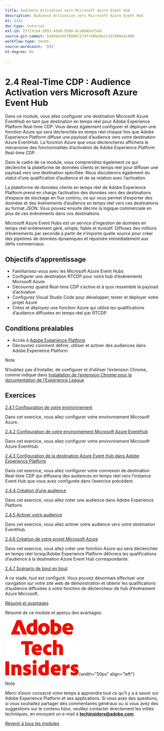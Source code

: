 ```yaml
---
title: Audience Activation vers Microsoft Azure Event Hub
description: Audience Activation vers Microsoft Azure Event Hub
kt: 5342
doc-type: tutorial
exl-id: 23713cb4-2055-43e8-9380-0ca8845a75e8
source-git-commit: bd46be455f88007174f7e6be9a1ce5f508edc09b
workflow-type: tm+mt
source-wordcount: '551'
ht-degree: 0%

---
```


# 2.4 Real-Time CDP : Audience Activation vers Microsoft Azure Event Hub

Dans ce module, vous allez configurer une destination Microsoft Azure EventHub en tant que destination en temps réel pour Adobe Experience Platform Real-time CDP. Vous devez également configurer et déployer une fonction Azure qui sera déclenchée en temps réel chaque fois que Adobe Experience Platform diffuse une payload d’audience vers votre destination Azure EventHub. La fonction Azure que vous déclencherez affichera le mécanisme des fonctionnalités d’activation de Adobe Experience Platform Real-time CDP.

Dans le cadre de ce module, vous comprendrez également ce qui déclenche la plateforme de données clients en temps réel pour diffuser une payload vers une destination spécifiée. Nous discuterons également du statut d’une qualification d’audience et de sa relation avec l’activation.

La plateforme de données clients en temps réel de Adobe Experience Platform prend en charge l’activation des données vers des destinations d’espace de stockage en flux continu, ce qui vous permet d’exporter des données et des événements d’audience en temps réel vers ces destinations au format JSON. Vous pouvez ensuite décrire la logique commerciale en plus de ces événements dans vos destinations

Microsoft Azure Event Hubs est un service d’ingestion de données en temps réel entièrement géré, simple, fiable et évolutif. Diffusez des millions d’événements par seconde à partir de n’importe quelle source pour créer des pipelines de données dynamiques et répondre immédiatement aux défis commerciaux.

## Objectifs d’apprentissage

- Familiarisez-vous avec les Microsoft Azure Event Hubs
- Configurer une destination RTCDP pour votre hub d’événements Microsoft Azure
- Découvrez quand Real-time CDP s’active et à quoi ressemble la payload d’activation
- Configurez Visual Studio Code pour développer, tester et déployer votre projet Azure
- Créez et déployez une fonction Azure qui utilise les qualifications d’audience diffusées en temps réel par RTCDP

## Conditions préalables

- Accès à [Adobe Experience Platform](https://experience.adobe.com/platform)
- Découvrez comment définir, utiliser et activer des audiences dans Adobe Experience Platform

>[!NOTE]
>
>N’oubliez pas d’installer, de configurer et d’utiliser l’extension Chrome, comme indiqué dans [Installation de l’extension Chrome pour la documentation de l’Experience League ](../../gettingstarted/gettingstarted/ex1.md)

## Exercices

[2.4.1 Configuration de votre environnement](./ex1.md)

Dans cet exercice, vous allez configurer votre environnement Microsoft Azure.

[2.4.2 Configuration de votre environnement Microsoft Azure EventHub](./ex2.md)

Dans cet exercice, vous allez configurer votre environnement Microsoft Azure EventHub.

[2.4.3 Configuration de la destination Azure Event Hub dans Adobe Experience Platform](./ex3.md)

Dans cet exercice, vous allez configurer votre connexion de destination Real-time CDP qui diffusera des audiences en temps réel vers l’instance Event Hub que vous avez configurée dans l’exercice précédent.

[2.4.4 Création d’une audience](./ex4.md)

Dans cet exercice, vous allez créer une audience dans Adobe Experience Platform

[2.4.5 Activer votre audience](./ex5.md)

Dans cet exercice, vous allez activer votre audience vers votre destination EventHub.

[2.4.6 Création de votre projet Microsoft Azure](./ex6.md)

Dans cet exercice, vous allez créer une fonction Azure qui sera déclenchée en temps réel lorsqu’Adobe Experience Platform délivrera les qualifications d’audience à la destination Azure Event Hub correspondante.

[2.4.7 Scénario de bout en bout](./ex7.md)

À ce stade, tout est configuré. Vous pouvez désormais effectuer une navigation sur votre site web de démonstration et obtenir les qualifications d’audience diffusées à votre fonction de déclencheur de hub d’événement Azure Microsoft.

[Résumé et avantages](./summary.md)

Résumé de ce module et aperçu des avantages.

![Insiders de la technologie ](./../../../assets/images/techinsiders.png){width="50px" align="left"}

>[!NOTE]
>
>Merci d’avoir consacré votre temps à apprendre tout ce qu’il y a à savoir sur Adobe Experience Platform et ses applications. Si vous avez des questions, si vous souhaitez partager des commentaires généraux ou si vous avez des suggestions sur le contenu futur, veuillez contacter directement les initiés techniques, en envoyant un e-mail à **techinsiders@adobe.com**.

[Revenir à tous les modules](../../../overview.md)
